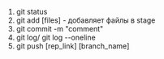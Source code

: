 1. git status
2. git add [files] - добавляет файлы в stage
3. git commit -m "comment"
4. git log/ git log --oneline
5. git push [rep_link] [branch_name]